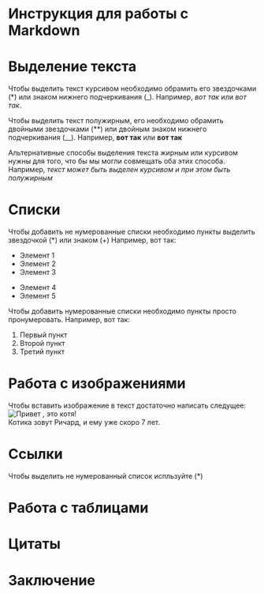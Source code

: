 # Инструкция для работы с Markdown #

# Выделение текста

Чтобы выделить текст курсивом необходимо обрамить его звездочками (*) или знаком нижнего подчеркивания (_). Например, *вот так* или _вот так_.

Чтобы выделить текст полужирным, его необходимо обрамить двойными звездочками (**) или двойным знаком нижнего подчеркивания (__). Например, **вот так** или __вот так__

Альтернативные способы выделения текста жирным или курсивом нужны для того, что бы мы могли совмещать оба этих способа. Например, _текст может быть выделен курсивом и при этом быть *полужирным*_

# Списки

Чтобы добавить не нумерованные списки необходимо пункты выделить звездочкой (*) или знаком (+) Например, вот так:
* Элемент 1
* Элемент 2
* Элемент 3
+ Элемент 4
+ Элемент 5


Чтобы добавить нумерованные списки необходимо пункты просто пронумеровать. Например, вот так:
1. Первый пункт
2. Второй пункт
3. Третий пункт 

# Работа с изображениями

Чтобы вставить изображение в текст достаточно написать следущее: 
![Привет , это котя!](kotya.jpg)  
Котика зовут Ричард, и ему уже скоро 7 лет.

# Ссылки
Чтобы выделить не нумерованный список испльзуйте (*)

# Работа с таблицами

# Цитаты

# Заключение
